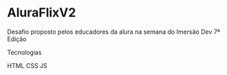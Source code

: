 # AluraFlixV2

Desafio proposto pelos educadores da alura na semana do Imersão Dev 7ª Edição

Tecnologias

HTML
CSS
JS
